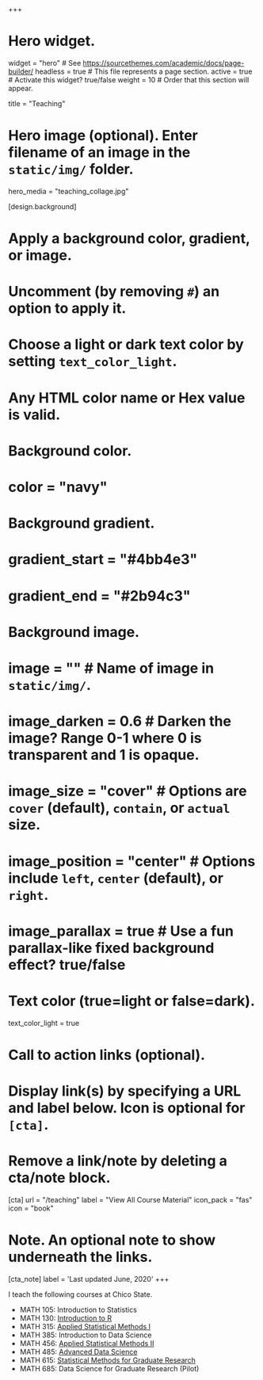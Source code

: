 +++
# Hero widget.
widget = "hero"  # See https://sourcethemes.com/academic/docs/page-builder/
headless = true  # This file represents a page section.
active = true  # Activate this widget? true/false
weight = 10  # Order that this section will appear.

title = "Teaching"

# Hero image (optional). Enter filename of an image in the `static/img/` folder.
hero_media = "teaching_collage.jpg"

[design.background]
  # Apply a background color, gradient, or image.
  #   Uncomment (by removing `#`) an option to apply it.
  #   Choose a light or dark text color by setting `text_color_light`.
  #   Any HTML color name or Hex value is valid.

  # Background color.
  # color = "navy"
  
  # Background gradient.
  # gradient_start = "#4bb4e3"
  # gradient_end = "#2b94c3"
  
  # Background image.
  # image = ""  # Name of image in `static/img/`.
  # image_darken = 0.6  # Darken the image? Range 0-1 where 0 is transparent and 1 is opaque.
  # image_size = "cover"  #  Options are `cover` (default), `contain`, or `actual` size.
  # image_position = "center"  # Options include `left`, `center` (default), or `right`.
  # image_parallax = true  # Use a fun parallax-like fixed background effect? true/false
  
  # Text color (true=light or false=dark).
  text_color_light = true

# Call to action links (optional).
#   Display link(s) by specifying a URL and label below. Icon is optional for `[cta]`.
#   Remove a link/note by deleting a cta/note block.
[cta]
  url = "/teaching"
  label = "View All Course Material"
  icon_pack = "fas"
  icon = "book"


# Note. An optional note to show underneath the links.
[cta_note]
  label = 'Last updated June, 2020'
+++

I teach the following courses at Chico State. 

- MATH 105: Introduction to Statistics
- MATH 130: [Introduction to R](https://norcalbiostat.github.io/MATH130/)
- MATH 315: [Applied Statistical Methods I](https://norcalbiostat.github.io/MATH315/)
- MATH 385: Introduction to Data Science
- MATH 456: [Applied Statistical Methods II](https://norcalbiostat.github.io/MATH456/)
- MATH 485: [Advanced Data Science](https://norcalbiostat.github.io/ADS/)
- MATH 615: [Statistical Methods for Graduate Research](https://norcalbiostat.github.io/MATH615/)
- MATH 685: Data Science for Graduate Research (Pilot)



